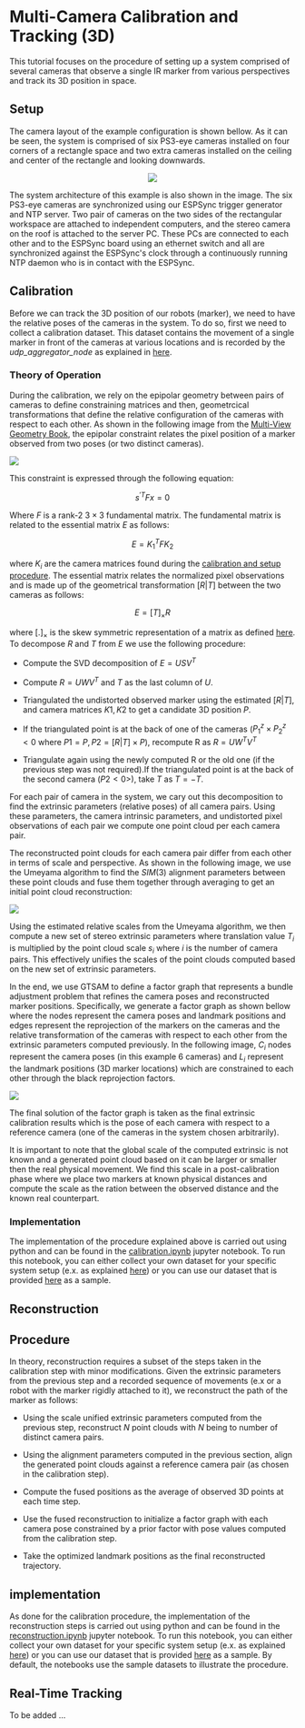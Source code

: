 # Multi-Camera Calibration and Tracking (3D)

This tutorial focuses on the procedure of setting up a system comprised of several cameras that observe a single IR marker from various perspectives and track its 3D position in space. 

## Setup
The camera layout of the example configuration is shown bellow. As it can be seen, the system is comprised of six PS3-eye cameras installed on four corners of a rectangle space and two extra cameras installed on the ceiling and center of the rectangle and looking downwards. 

<p align="center">
  <img src="../doc/ps3_eye_multi_camera.png">
</p>

The system architecture of this example is also shown in the image. The six PS3-eye cameras are synchronized using our ESPSync trigger generator and NTP server. Two pair of cameras on the two sides of the rectangular workspace are attached to independent computers, and the stereo camera on the roof is attached to the server PC. These PCs are connected to each other and to the ESPSync board using an ethernet switch and all are synchronized against the ESPSync's clock through a continuously running NTP daemon who is in contact with the ESPSync. 

## Calibration

Before we can track the 3D position of our robots (marker), we need to have the relative poses of the cameras in the system. To do so, first we need to collect a calibration dataset. This dataset contains the movement of a single marker in front of the cameras at various locations and is recorded by the *udp_aggregator_node* as explained in [here](link). 

### Theory of Operation

During the calibration, we rely on the epipolar geometry between pairs of cameras to define constraining matrices and then, geometrcical transformations that define the relative configuration of the cameras with respect to each other. As shown in the following image from the [Multi-View Geometry Book](https://www.amazon.com/Multiple-View-Geometry-Computer-Vision/dp/0521540518), the epipolar constraint relates the pixel position of a marker observed from two poses (or two distinct cameras). 

![](../doc/fundamental_constraint.webp)

This constraint is expressed through the following equation:

$${s^\prime}^T F x =0$$

Where $F$ is a rank-2 $3\times3$ fundamental matrix. The fundamental matrix is related to the essential matrix $E$ as follows:

$$E = {K_1}^TFK_2$$

where $K_i$ are the camera matrices found during the [calibration and setup procedure](). The essential matrix relates the normalized pixel observations and is made up of the geometrical transformation $[R|T]$ between the two cameras as follows:

$$E =[T]_{\times}R$$

where $[.]_{\times}$ is the skew symmetric representation of a matrix as defined [here](). To decompose $R$ and $T$ from $E$ we use the following procedure:

- Compute the SVD decomposition of $E=USV^T$

- Compute $R = UWV^T$ and $T$ as the last column of $U$. 

- Triangulated the undistorted observed marker using the estimated $[R|T]$, and camera matrices $K1, K2$ to get a candidate 3D position $P$. 

- If the triangulated point is at the back of one of the cameras ($P_1^z \times P_2^z<0$ where $P1 = P, P2 = [R|T] \times P$), recompute R as $R = UW^TV^T$

- Triangulate again using the newly computed R or the old one (if the previous step was not required).If the triangulated point is at the back of the second camera ($P2<0$>), take $T$ as $T=-T$.

For each pair of camera in the system, we cary out this decomposition to find the extrinsic parameters (relative poses) of all camera pairs. Using these parameters, the camera intrinsic parameters, and undistorted pixel observations of each pair we compute one point cloud per each camera pair. 

The reconstructed point clouds for each camera pair differ from each other in terms of scale and perspective. As shown in the following image, we use the Umeyama algorithm to find the $SIM(3)$ alignment parameters between these point clouds and fuse them together through averaging to get an initial point cloud reconstruction:

![](../doc/multi-view-pc.png)

Using the estimated relative scales from the Umeyama algorithm, we then compute a new set of stereo extrinsic parameters where translation value $T_i$ is multiplied by the point cloud scale $s_i$ where $i$ is the number of camera pairs. This effectively unifies the scales of the point clouds computed based on the new set of extrinsic parameters. 

In the end, we use GTSAM to define a factor graph that represents a bundle adjustment problem that refines the camera poses and reconstructed marker positions. Specifically, we generate a factor graph as shown bellow where the nodes represent the camera poses and landmark positions and edges represent the reprojection of the markers on the cameras and the relative transformation of the cameras with respect to each other from the extrinsic parameters computed previously. In the following image, $C_i$ nodes represent the camera poses (in this example 6 cameras) and $L_i$ represent the landmark positions (3D marker locations) which are constrained to each other through the black reprojection factors.

![](../doc/multi-camera-factor-graph.png)

The final solution of the factor graph is taken as the final extrinsic calibration results which is the pose of each camera with respect to a reference camera (one of the cameras in the system chosen arbitrarily). 

It is important to note that the global scale of the computed extrinsic is not known and a generated point cloud based on it can be larger or smaller then the real physical movement. We find this scale in a post-calibration phase where we place two markers at known physical distances and compute the scale as the ration between the observed distance and the known real counterpart. 

### Implementation

The implementation of the procedure explained above is carried out using python and can be found in the [calibration.ipynb]() jupyter notebook. To run this notebook, you can either collect your own dataset for your specific system setup (e.x. as explained [here]()) or you can use our dataset that is provided [here]() as a sample. 

## Reconstruction
## Procedure

In theory, reconstruction requires a subset of the steps taken in the calibration step with minor modifications. Given the extrinsic parameters from the previous step and a recorded sequence of movements (e.x or a robot with the marker rigidly attached to it), we reconstruct the path of the marker as follows:

- Using the scale unified extrinsic parameters computed from the previous step, reconstruct $N$ point clouds with $N$ being to number of distinct camera pairs. 

- Using the alignment parameters computed in the previous section, align the generated point clouds against a reference camera pair (as chosen in the calibration step).

- Compute the fused positions as the average of observed 3D points at each time step. 

- Use the fused reconstruction to initialize a factor graph with each camera pose constrained by a prior factor with pose values computed from the calibration step. 

- Take the optimized landmark positions as the final reconstructed trajectory. 

## implementation

As done for the calibration procedure, the implementation of the reconstruction steps is carried out using python and can be found in the [reconstruction.ipynb]() jupyter notebook. To run this notebook, you can either collect your own dataset for your specific system setup (e.x. as explained [here]()) or you can use our dataset that is provided [here]() as a sample. By default, the notebooks use the sample datasets to illustrate the procedure.

## Real-Time Tracking

To be added ...
